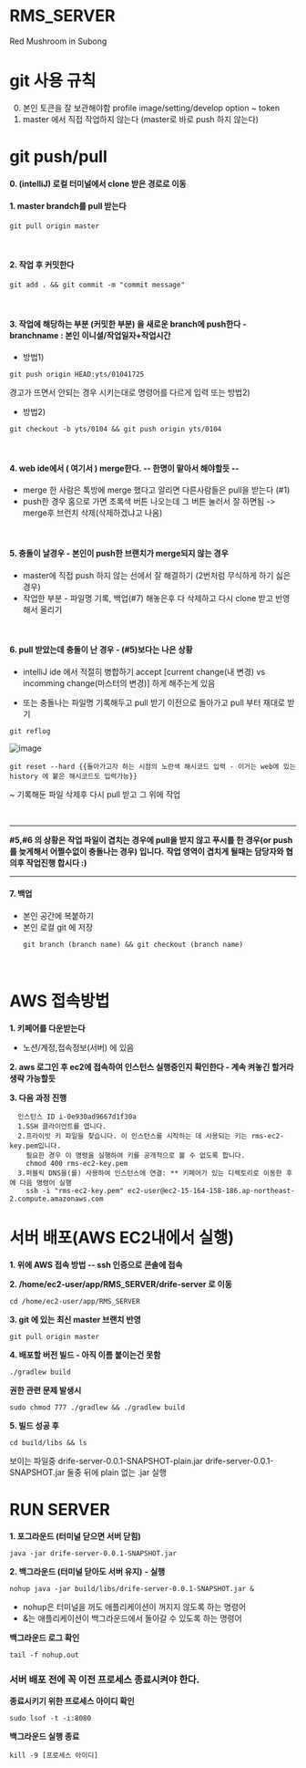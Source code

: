 # RMS_SERVER
Red Mushroom in Subong


# git 사용 규칙
0. 본인 토큰을 잘 보관해야함 profile image/setting/develop option ~ token
1. master 에서 직접 작업하지 않는다 (master로 바로 push 하지 않는다)

# git push/pull
#### 0. (intelliJ) 로컬 터미널에서 clone 받은 경로로 이동
#### 1. master brandch를 pull 받는다
```
git pull origin master
```

<br/>

#### 2. 작업 후 커밋한다
```
git add . && git commit -m "commit message"
```

<br/>

#### 3. 작업에 해당하는 부분 (커밋한 부분) 을 새로운 branch에 push한다 - branchname : 본인 이니셜/작업일자+작업시간
* 방법1)
```
git push origin HEAD:yts/01041725
```
경고가 뜨면서 안되는 경우 시키는대로 명령어를 다르게 입력 또는 방법2) 
* 방법2)
```
git checkout -b yts/0104 && git push origin yts/0104
```

<br/>

#### 4. web ide에서 ( 여기서 ) merge한다. -- 한명이 맡아서 해야할듯 --

  - merge 한 사람은 톡방에 merge 했다고 알리면 다른사람들은 pull을 받는다 (#1)
  - push한 경우 홈으로 가면 초록색 버튼 나오는데 그 버튼 눌러서 잘 하면됨 -> merge후 브런치 삭제(삭제하겠냐고 나옴)
   
<br/>

#### 5. 충돌이 날경우 - 본인이 push한 브랜치가 merge되지 않는 경우

  -  master에 직접 push 하지 않는 선에서 잘 해결하기 (2번처럼 무식하게 하기 싫은경우)
  -  작업한 부분 - 파일명 기록, 백업(#7) 해놓은후 다 삭제하고 다시 clone 받고 반영해서 올리기
  
<br/>

#### 6. pull 받았는데 충돌이 난 경우 - (#5)보다는 나은 상황

   - intelliJ ide 에서 적절히 병합하기
    accept [current change(내 변경) vs incomming change(마스터의 변경)] 하게 해주는게 있음

   - 또는 충돌나는 파일명 기록해두고 pull 받기 이전으로 돌아가고 pull 부터 재대로 받기

   ```
   git reflog
   ```
   ![image](https://user-images.githubusercontent.com/38269178/148190619-faa2b615-9526-424f-b9b0-7c30fc3856ca.png)
   ```
   git reset --hard {{돌아가고자 하는 시점의 노란색 해시코드 입력 - 이거는 web에 있는 history 에 붙은 해시코드도 입력가능}}
   ```
   
~ 기록해둔 파일 삭제후 다시 pull 받고 그 위에 작업

<br/>

***
**#5,#6 의 상황은  작업 파일이 겹치는 경우에 pull을 받지 않고 푸시를 한 경우(or push를 늦게해서 어쩔수없이 충돌나는 경우) 입니다.**
**작업 영역이 겹치게 될때는 담당자와 협의후 작업진행 합시다 :)**
  
***
#### 7. 백업

  - 본인 공간에 복붙하기
  - 본인 로컬 git 에 저장
    ```
    git branch (branch name) && git checkout (branch name)
    ```
    
<br/>

# AWS 접속방법
**1. 키페어를 다운받는다**
  - 노션/계정,접속정보(서버) 에 있음

**2. aws 로그인 후 ec2에 접속하여 인스턴스 실행중인지 확인한다 - 계속 켜놓긴 할거라 생략 가능할듯**

**3. 다음 과정 진행** 
```
  인스턴스 ID i-0e930ad9667d1f30a
  1.SSH 클라이언트를 엽니다.
  2.프라이빗 키 파일을 찾습니다. 이 인스턴스를 시작하는 데 사용되는 키는 rms-ec2-key.pem입니다.
    필요한 경우 이 명령을 실행하여 키를 공개적으로 볼 수 없도록 합니다.
    chmod 400 rms-ec2-key.pem
  3.퍼블릭 DNS을(를) 사용하여 인스턴스에 연결: ** 키페어가 있는 디렉토리로 이동한 후에 다음 명령어 실행
    ssh -i "rms-ec2-key.pem" ec2-user@ec2-15-164-158-186.ap-northeast-2.compute.amazonaws.com
 ```
    
# 서버 배포(AWS EC2내에서 실행)
**1. 위에 AWS 접속 방법 -- ssh 인증으로 콘솔에 접속**

**2. /home/ec2-user/app/RMS_SERVER/drife-server 로 이동**

```
cd /home/ec2-user/app/RMS_SERVER
```
**3. git 에 있는 최신 master 브랜치 반영**

```
git pull origin master
```
**4. 배포할 버전 빌드 - 아직 이름 붙이는건 못함**

```
./gradlew build
```
**권한 관련 문제 발생시**
```
sudo chmod 777 ./gradlew && ./gradlew build
```
**5. 빌드 성공 후**

```
cd build/libs && ls
```
보이는 파일중
drife-server-0.0.1-SNAPSHOT-plain.jar  drife-server-0.0.1-SNAPSHOT.jar 
둘중 뒤에 plain 없는 .jar 실행


# RUN SERVER
**1. 포그라운드 (터미널 닫으면 서버 닫힘)**
```
java -jar drife-server-0.0.1-SNAPSHOT.jar
```
**2. 백그라운드 (터미널 닫아도 서버 유지)**
**- 실행**
```
nohup java -jar build/libs/drife-server-0.0.1-SNAPSHOT.jar &
```
- nohup은 터미널을 꺼도 애플리케이션이 꺼지지 않도록 하는 명령어
- &는 애플리케이션이 백그라운드에서 돌아갈 수 있도록 하는 명령어

 
**백그라운드 로그 확인**
```
tail -f nohup.out
```
### 서버 배포 전에 꼭 이전 프로세스 종료시켜야 한다.
**종료시키기 위한 프로세스 아이디 확인**
```
sudo lsof -t -i:8080
```
**백그라운드 실행 종료**
```
kill -9 [프로세스 아이디]
```
